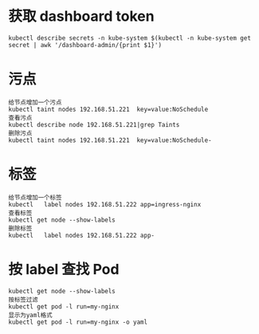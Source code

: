 # 获取 dashboard token
```shell
kubectl describe secrets -n kube-system $(kubectl -n kube-system get secret | awk '/dashboard-admin/{print $1}')
```



# 污点
```shell
给节点增加一个污点
kubectl taint nodes 192.168.51.221  key=value:NoSchedule
查看污点
kubectl describe node 192.168.51.221|grep Taints
删除污点
kubectl taint nodes 192.168.51.221  key=value:NoSchedule-
```

# 标签
```shell
给节点增加一个标签
kubectl   label nodes 192.168.51.222 app=ingress-nginx
查看标签
kubectl get node --show-labels
删除标签
kubectl   label nodes 192.168.51.222 app-
```


# 按 label 查找 Pod
```shell
kubectl get node --show-labels
按标签过滤
kubectl get pod -l run=my-nginx
显示为yaml格式
kubectl get pod -l run=my-nginx -o yaml
```

